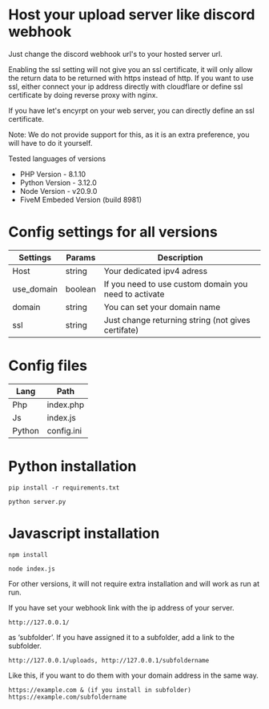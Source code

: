 # Host your upload server like discord webhook

Just change the discord webhook url's to your hosted server url.

Enabling the ssl setting will not give you an ssl certificate, it will only allow the return data to be returned with https instead of http. If you want to use ssl, either connect your ip address directly with cloudflare or define ssl certificate by doing reverse proxy with nginx. 

If you have let's encyrpt on your web server, you can directly define an ssl certificate.

Note: We do not provide support for this, as it is an extra preference, you will have to do it yourself.

Tested languages of versions
- PHP Version - 8.1.10
- Python Version - 3.12.0
- Node Version - v20.9.0
- FiveM Embeded Version (build 8981)


# Config settings for all versions

| Settings | Params | Description |
|--|--|--|
| Host | string | Your dedicated ipv4 adress |
| use_domain  | boolean | If you need to use custom domain you need to activate |
| domain  | string | You can set your domain name |
| ssl  | string | Just change returning string (not gives certifate) |

# Config files

| Lang | Path |
|--|--|
| Php | index.php | 
| Js | index.js | 
| Python | config.ini | 

# Python installation

`pip install -r requirements.txt`
    
`python server.py`

# Javascript installation

`npm install`
    
`node index.js`

For other versions, it will not require extra installation and will work as run at run.

If you have set your webhook link with the ip address of your server.

`http://127.0.0.1/`

as ‘subfolder’. If you have assigned it to a subfolder, add a link to the subfolder. 

`http://127.0.0.1/uploads, http://127.0.0.1/subfoldername `

Like this, if you want to do them with your domain address in the same way.

`https://example.com & (if you install in subfolder) https://example.com/subfoldername`

